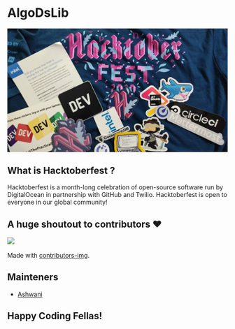 # AlgoDsLib
<img align="center" src=".static/banner.jpg"/>

## What is Hacktoberfest ?

Hacktoberfest is a month-long celebration of open-source software run by DigitalOcean in partnership with GitHub and Twilio. Hacktoberfest is open to everyone in our global community!

## A huge shoutout to contributors ❤️

<!-- Copy-paste in your Readme.md file -->

<a href = "https://github.com/ashwaniYDV/AlgoDsLib/graphs/contributors">
  <img src = "https://contrib.rocks/image?repo=ashwaniYDV/AlgoDsLib"/>
</a>

Made with [contributors-img](https://contrib.rocks).

## Mainteners
* [Ashwani](https://www.linkedin.com/in/ashwaniydv/)

## Happy Coding Fellas!
